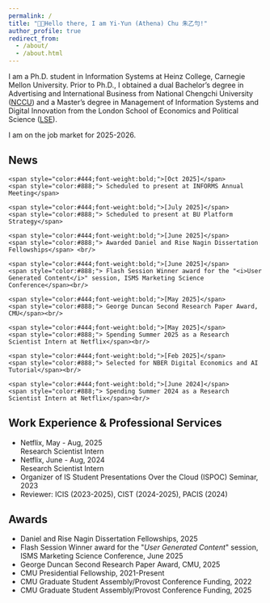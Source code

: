 ```yaml
---
permalink: /
title: "👋🏻Hello there, I am Yi-Yun (Athena) Chu 朱乙勻!"
author_profile: true
redirect_from: 
  - /about/
  - /about.html
---
```


I am a Ph.D. student in Information Systems at Heinz College, Carnegie Mellon University. Prior to Ph.D., I obtained a dual Bachelor’s degree in Advertising and International Business from National Chengchi University ([NCCU](https://www.nccu.edu.tw)) and a Master’s degree in Management of Information Systems and Digital Innovation from the London School of Economics and Political Science ([LSE](https://www.lse.ac.uk)).

I am on the job market for 2025-2026.

News
------
    <span style="color:#444;font-weight:bold;">[Oct 2025]</span>
    <span style="color:#888;"> Scheduled to present at INFORMS Annual Meeting</span>

    <span style="color:#444;font-weight:bold;">[July 2025]</span>
    <span style="color:#888;"> Scheduled to present at BU Platform Strategy</span>

    <span style="color:#444;font-weight:bold;">[June 2025]</span>
    <span style="color:#888;"> Awarded Daniel and Rise Nagin Dissertation Fellowships</span> <br/>

    <span style="color:#444;font-weight:bold;">[June 2025]</span>
    <span style="color:#888;"> Flash Session Winner award for the "<i>User Generated Content</i>" session, ISMS Marketing Science Conference</span><br/>

    <span style="color:#444;font-weight:bold;">[May 2025]</span>
    <span style="color:#888;"> George Duncan Second Research Paper Award, CMU</span><br/>

    <span style="color:#444;font-weight:bold;">[May 2025]</span>
    <span style="color:#888;"> Spending Summer 2025 as a Research Scientist Intern at Netflix</span><br/>

    <span style="color:#444;font-weight:bold;">[Feb 2025]</span>
    <span style="color:#888;"> Selected for NBER Digital Economics and AI Tutorial</span><br/>

    <span style="color:#444;font-weight:bold;">[June 2024]</span>
    <span style="color:#888;"> Spending Summer 2024 as a Research Scientist Intern at Netflix</span><br/>



Work Experience & Professional Services
------
- Netflix, May - Aug, 2025 <br/>
  Research Scientist Intern
- Netflix, June - Aug, 2024 <br/>
  Research Scientist Intern
- Organizer of IS Student Presentations Over the Cloud (ISPOC) Seminar, 2023
- Reviewer: ICIS (2023-2025), CIST (2024-2025), PACIS (2024)

Awards
------
- Daniel and Rise Nagin Dissertation Fellowships, 2025
- Flash Session Winner award for the "*User Generated Content*" session, ISMS Marketing Science Conference, June 2025 
- George Duncan Second Research Paper Award, CMU, 2025
- CMU Presidential Fellowship, 2021-Present
- CMU Graduate Student Assembly/Provost Conference Funding, 2022
- CMU Graduate Student Assembly/Provost Conference Funding, 2025